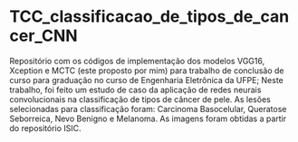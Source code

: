 # TCC_classificacao_de_tipos_de_cancer_CNN

Repositório com os códigos de implementação dos modelos VGG16, Xception e MCTC (este proposto por mim) para trabalho de conclusão de curso para graduação no curso de Engenharia Eletrônica da UFPE;
Neste trabalho, foi feito um estudo de caso da aplicação de redes neurais convolucionais na classificação de tipos de câncer de pele.
As lesões selecionadas para classificação foram: Carcinoma Basocelular, Queratose Seborreica, Nevo Benigno e Melanoma.
As imagens foram obtidas a partir do repositório ISIC.
